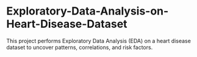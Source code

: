 # Exploratory-Data-Analysis-on-Heart-Disease-Dataset
This project performs Exploratory Data Analysis (EDA) on a heart disease dataset to uncover patterns, correlations, and risk factors.

